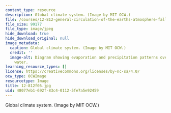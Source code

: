 ```yaml
---
content_type: resource
description: Global climate system. (Image by MIT OCW.)
file: /courses/12-812-general-circulation-of-the-earths-atmosphere-fall-2005/48077eb1692f83c401125fe7a5e92459_12-812f05.jpg
file_size: 99177
file_type: image/jpeg
hide_download: true
hide_download_original: null
image_metadata:
  caption: Global climate system. (Image by MIT OCW.)
  credit: ''
  image-alt: Diagram showing evaporation and precipitation patterns over land and
    water.
learning_resource_types: []
license: https://creativecommons.org/licenses/by-nc-sa/4.0/
ocw_type: OCWImage
resourcetype: Image
title: 12-812f05.jpg
uid: 48077eb1-692f-83c4-0112-5fe7a5e92459
---
```

Global climate system. (Image by MIT OCW.)